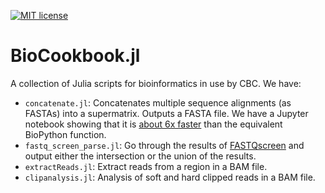 [![MIT license](https://img.shields.io/badge/license-MIT-green.svg)](https://github.com/compbiocore/BioCookbook.jl/blob/master/LICENSE)

# BioCookbook.jl

A collection of Julia scripts for bioinformatics in use by CBC. We have:

 * `concatenate.jl`: Concatenates multiple sequence alignments (as FASTAs) into a supermatrix. Outputs a FASTA file. We have a Jupyter notebook showing that it is [about 6x faster](https://github.com/compbiocore/BioCookbook.jl/blob/master/benchmarks.ipynb) than the equivalent BioPython function.
 * `fastq_screen_parse.jl`: Go through the results of [FASTQscreen](https://www.bioinformatics.babraham.ac.uk/projects/fastq_screen/) and output either the intersection or the union of the results.
 * `extractReads.jl`: Extract reads from a region in a BAM file.
 * `clipanalysis.jl`: Analysis of soft and hard clipped reads in a BAM file.